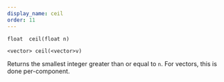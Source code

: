 ```yaml
---
display_name: ceil
order: 11
---
```

`float  ceil(float n)`

`<vector> ceil(<vector>v)`

Returns the smallest integer greater than or equal to `n`. For vectors, this is done per-component.
